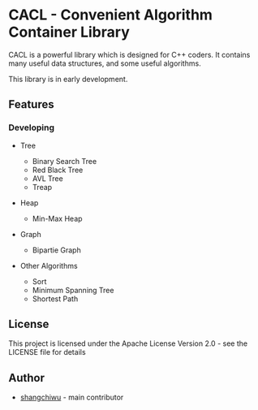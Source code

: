 
# CACL - Convenient Algorithm Container Library

CACL is a powerful library which is designed for C++ coders. It contains many useful data structures, and some useful algorithms.

This library is in early development.


## Features

### Developing

*   Tree
    *   Binary Search Tree
    *   Red Black Tree
    *   AVL Tree
    *   Treap

*   Heap
    *   Min-Max Heap

*   Graph
    *   Bipartie Graph

*   Other Algorithms
    *   Sort
    *   Minimum Spanning Tree
    *   Shortest Path

## License

This project is licensed under the Apache License Version 2.0 - see the LICENSE file for details


## Author

*   [shangchiwu](https://github.com/shangchiwu) - main contributor
